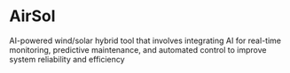 # AirSol
AI-powered wind/solar hybrid tool that involves integrating AI for real-time monitoring, predictive maintenance, and automated control to improve system reliability and efficiency
